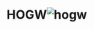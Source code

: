 # HOGW![hogw](https://user-images.githubusercontent.com/121312707/229460843-e51c5e9a-14a9-4404-b138-d0b88ad2ff0d.png)
